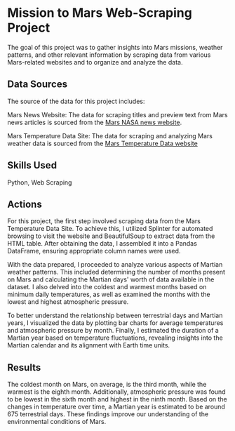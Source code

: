 # Mission to Mars Web-Scraping Project

The goal of this project was to gather insights into Mars missions, weather patterns, and other relevant information by scraping data from various Mars-related websites and to organize and analyze the data.

## Data Sources
The source of the data for this project includes:

Mars News Website: The data for scraping titles and preview text from Mars news articles is sourced from the <a href="https://mars.nasa.gov/news/">Mars NASA news website</a>.

Mars Temperature Data Site: The data for scraping and analyzing Mars weather data is sourced from the <a href="https://data-class-mars-challenge.s3.amazonaws.com/Mars/index.html">Mars Temperature Data website</a>

## Skills Used 
Python, Web Scraping 

## Actions
For this project, the first step involved scraping data from the Mars Temperature Data Site. To achieve this, I utilized Splinter for automated browsing to visit the website and BeautifulSoup to extract data from the HTML table. After obtaining the data, I assembled it into a Pandas DataFrame, ensuring appropriate column names were used.

With the data prepared, I proceeded to analyze various aspects of Martian weather patterns. This included determining the number of months present on Mars and calculating the Martian days' worth of data available in the dataset. I also delved into the coldest and warmest months based on minimum daily temperatures, as well as examined the months with the lowest and highest atmospheric pressure.

To better understand the relationship between terrestrial days and Martian years, I visualized the data by plotting bar charts for average temperatures and atmospheric pressure by month. Finally, I estimated the duration of a Martian year based on temperature fluctuations, revealing insights into the Martian calendar and its alignment with Earth time units.

## Results 

The coldest month on Mars, on average, is the third month, while the warmest is the eighth month. Additionally, atmospheric pressure was found to be lowest in the sixth month and highest in the ninth month. Based on the changes in temperature over time, a Martian year is estimated to be around 675 terrestrial days. These findings improve our understanding of the environmental conditions of Mars. 